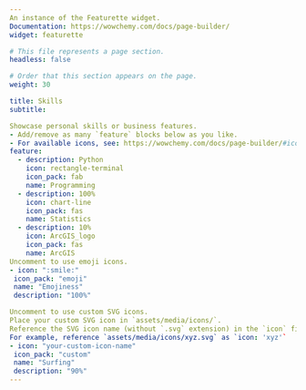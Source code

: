 ```yaml
---
An instance of the Featurette widget.
Documentation: https://wowchemy.com/docs/page-builder/
widget: featurette

# This file represents a page section.
headless: false

# Order that this section appears on the page.
weight: 30

title: Skills
subtitle:

Showcase personal skills or business features.
- Add/remove as many `feature` blocks below as you like.
- For available icons, see: https://wowchemy.com/docs/page-builder/#icons
feature:
  - description: Python
    icon: rectangle-terminal
    icon_pack: fab
    name: Programming
  - description: 100%
    icon: chart-line
    icon_pack: fas
    name: Statistics
  - description: 10%
    icon: ArcGIS_logo
    icon_pack: fas
    name: ArcGIS
Uncomment to use emoji icons.
- icon: ":smile:"
 icon_pack: "emoji"
 name: "Emojiness"
 description: "100%"

Uncomment to use custom SVG icons.
Place your custom SVG icon in `assets/media/icons/`.
Reference the SVG icon name (without `.svg` extension) in the `icon` field.
For example, reference `assets/media/icons/xyz.svg` as `icon: 'xyz'`
- icon: "your-custom-icon-name"
 icon_pack: "custom"
 name: "Surfing"
 description: "90%"
---
```

